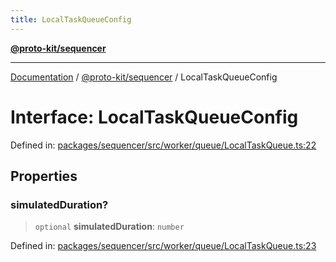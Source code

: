 ```yaml
---
title: LocalTaskQueueConfig
---
```


[**@proto-kit/sequencer**](../README.md)

***

[Documentation](../../../README.md) / [@proto-kit/sequencer](../README.md) / LocalTaskQueueConfig

# Interface: LocalTaskQueueConfig

Defined in: [packages/sequencer/src/worker/queue/LocalTaskQueue.ts:22](https://github.com/proto-kit/framework/blob/b953c754e500c62f01fbbd6d09adfb2f5577269d/packages/sequencer/src/worker/queue/LocalTaskQueue.ts#L22)

## Properties

### simulatedDuration?

> `optional` **simulatedDuration**: `number`

Defined in: [packages/sequencer/src/worker/queue/LocalTaskQueue.ts:23](https://github.com/proto-kit/framework/blob/b953c754e500c62f01fbbd6d09adfb2f5577269d/packages/sequencer/src/worker/queue/LocalTaskQueue.ts#L23)
